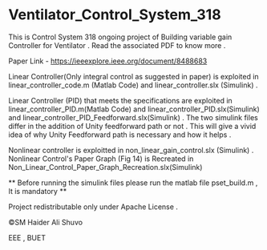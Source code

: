 # Ventilator_Control_System_318

This is Control System 318 ongoing project of Building variable gain Controller for Ventilator . 
Read the associated PDF to know more .

Paper Link - https://ieeexplore.ieee.org/document/8488683

Linear Controller(Only integral control as suggested in paper) is exploited in linear_controller_code.m (Matlab Code) and linear_controller.slx (Simulink) .

Linear Controller (PID) that meets the specifications are exploited in linear_controller_PID.m(Matlab Code) and linear_controller_PID.slx(Simulink) and linear_controller_PID_Feedforward.slx(Simulink) . The two simulink files differ in the addition of Unity feedforward path or not . This will give a vivid idea of why Unity Feedforward path is necessary and how it helps .

Nonlinear controller is exploitted in non_linear_gain_control.slx (Simulink) .
Nonlinear Control's Paper Graph (Fig 14) is Recreated in Non_Linear_Control_Paper_Graph_Recreation.slx(Simulink)

** Before running the simulink files please run the matlab file pset_build.m , It is mandatory  **

Project redistributable only under Apache License . 

©SM Haider Ali Shuvo

EEE , BUET
